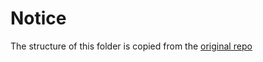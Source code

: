# Notice
The structure of this folder is copied from the [original repo](https://github.com/plemeri/UACANet)